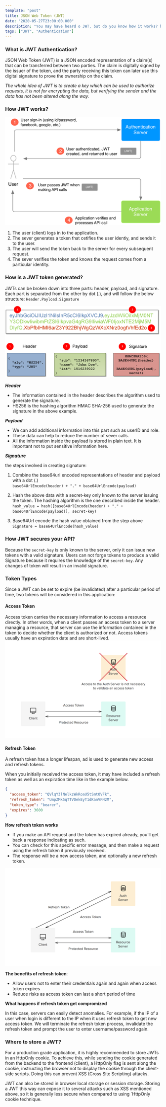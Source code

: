 ```yaml
---
template: "post"
title: JSON Web Token (JWT)
date: "2020-05-27T23:00:00.000"
description: "You may have heard o JWT, but do you know how it works? how is it created? and why does it securely transmit information?"
tags: ["JWT", "Authentication"]
---
```


### What is JWT Authentication?

JSON Web Token (JWT) is a JSON encoded representation of a claim(s) that can be transferred between two parties. The claim is digitally signed by the issuer of the token, and the party receiving this token can later use this digital signature to prove the ownership on the claim.

_The whole idea of JWT is to create a key which can be used to authorize requests, it is not for encrypting the data, but verifying the sender and the data has not been altered along the way._

### How JWT works?

![how jwt works](_how_jwt_works.png)

1. The user (client) logs in to the application.
2. The sever generates a token that cetifies the user identiy, and sends it to the user.
3. The user will send the token back to the server for every subsequent request.
4. The sever verifies the token and knows the request comes from a particular identity.

### How is a JWT token generated?

JWTs can be broken down into three parts: header, payload, and signature.
Each part is separated from the other by dot (.), and will follow the below structure: `Header.Payload.Signature`

![jwt structure](_jwt_structure.png)

**_Header_**

- The information contained in the header describes the algorithm used to generate the signature.
- HS256 is the hashing algorithm HMAC SHA-256 used to generate the signature in the above example.

**_Payload_**

- We can add additional information into this part such as userID and role.
- These data can help to reduce the number of sever calls.
- All the information inside the payload is stored in plain text. It is important not to put sensitive information here.

**_Signature_**

the steps involved in creating signature:

1. Combine the base64url encoded representations of header and payload with a dot (.)<br />
   `base64UrlEncode(header) + "." + base64UrlEncode(payload)`

2. Hash the above data with a secret-key only known to the server issuing the token. The hashing algorithm is the one described inside the header.<br />
   `hash_value = hash([base64UrlEncode(header) + "." + base64UrlEncode(payload)], secret-key)`

3. Base64Url encode the hash value obtained from the step above<br />
   `Signature = base64UrlEncode(hash_value)`

### How JWT secures your API?

Because the `secret-key` is only known to the server, only it can issue new tokens with a valid signature. Users can not forge tokens to produce a valid Signature because it requires the knowledge of the `secret-key`. Any changes of token will result in an invalid signature.

### Token Types

Since a JWT can be set to expire (be invalidated) after a particular period of time, two tokens will be considered in this application:

#### Access Token

Access token carries the necessary information to access a resource directly. In other words, when a client passes an access token to a server managing a resource, that server can use the information contained in the token to decide whether the client is authorized or not. Access tokens usually have an expiration date and are short-lived.
![access token](_access_token.png)

#### Refresh Token

A refresh token has a longer lifespan, ad is used to generate new access and refresh tokens.

When you initially received the access token, it may have included a refresh token as well as an expiration time like in the example below.

```json
{
  "access_token": "QVlqY3lNelkzWkRoaU5tSmtOVFk",
  "refresh_token": "UmpZMk5qTTVOekEyT1dKanVFN2M",
  "token_type": "bearer",
  "expires": 3600
}
```

**How refresh token works**

- If you make an API request and the token has expired already, you’ll get back a response indicating as such.
- You can check for this specific error message, and then make a request using the refresh token it previously received.
- The response will be a new access token, and optionally a new refresh token.

![refresh token](_refresh_token.png)

**The benefits of refresh token**:

- Allow users not to enter their credentials again and again when access token expires
- Reduce risks as access token can last a short period of time

**What happens if refresh token get compromized**

In this case, servers can easily detect anomalies. For example, if the IP of a user when login is different to the IP when it uses refresh token to get new access token. We will terminate the refresh token process, invalidate the refresh token and prompt the user to enter username/password again.

### Where to store a JWT?

For a production grade application, it is highly recommended to store JWTs in an HttpOnly cookie. To achieve this, while sending the cookie generated from the backend to the frontend (client), a HttpOnly flag is sent along the cookie, instructing the browser not to display the cookie through the client-side scripts. Doing this can prevent XSS (Cross Site Scripting) attacks.

JWT can also be stored in browser local storage or session storage. Storing a JWT this way can expose it to several attacks such as XSS mentioned above, so it is generally less secure when compared to using `HttpOnly cookie technique.
